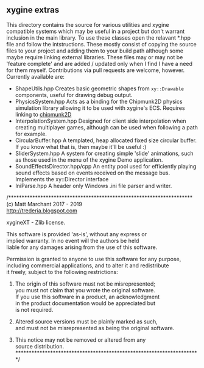 ## xygine extras

This directory contains the source for various utilities and xygine compatible systems
which may be useful in a project but don't warrant inclusion in the main library. To use
these classes open the relavant *.hpp file and follow the intstructions. These mostly
consist of copying the source files to your project and adding them to your build path
although some maybe require linking external libraries. These files may or may not be
'feature complete' and are added / updated only when I find I have a need for them myself.
Contributions via pull requests are welcome, however. Currently available are:

- ShapeUtils.hpp Creates basic geometric shapes from `xy::Drawable` components, useful
for drawing debug output.
- PhysicsSystem.hpp Acts as a binding for the Chipmunk2D physics simulation library
allowing it to be used with xygine's ECS. Requires linking to [chipmunk2D](https://chipmunk-physics.net/)
- InterpolationSystem.hpp Designed for client side interpolation when creating multiplayer
games, although can be used when following a path for example.
- CircularBuffer.hpp A templated, heap allocated fixed size circular buffer. If you know
what that is, then maybe it'll be useful :)
- SliderSystem.hpp A system for creating simple 'slide' animations, such as those used
in the menu of the xygine Demo application.
 - SoundEffectsDirector.hpp/cpp An entity pool used for efficiently playing sound effects
 based on events received on the message bus. Implements the xy::Director interface
 - IniParse.hpp A header only Windows .ini file parser and writer.

/*********************************************************************  
(c) Matt Marchant 2017 - 2019  
http://trederia.blogspot.com  

xygineXT - Zlib license.  

This software is provided 'as-is', without any express or  
implied warranty. In no event will the authors be held  
liable for any damages arising from the use of this software.  

Permission is granted to anyone to use this software for any purpose,  
including commercial applications, and to alter it and redistribute  
it freely, subject to the following restrictions:  

1. The origin of this software must not be misrepresented;  
you must not claim that you wrote the original software.  
If you use this software in a product, an acknowledgment  
in the product documentation would be appreciated but  
is not required.  

2. Altered source versions must be plainly marked as such,  
and must not be misrepresented as being the original software.  

3. This notice may not be removed or altered from any  
source distribution.  
*********************************************************************/  
